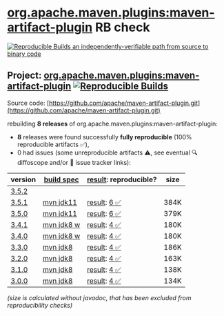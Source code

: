 [org.apache.maven.plugins:maven-artifact-plugin](https://central.sonatype.com/artifact/org.apache.maven.plugins/maven-artifact-plugin/versions) RB check
=======

[![Reproducible Builds](https://reproducible-builds.org/images/logos/rb.svg) an independently-verifiable path from source to binary code](https://reproducible-builds.org/)

## Project: [org.apache.maven.plugins:maven-artifact-plugin](https://central.sonatype.com/artifact/org.apache.maven.plugins/maven-artifact-plugin/versions) [![Reproducible Builds](https://img.shields.io/endpoint?url=https://raw.githubusercontent.com/jvm-repo-rebuild/reproducible-central/master/content/org/apache/maven/plugins/maven-artifact-plugin/badge.json)](https://github.com/jvm-repo-rebuild/reproducible-central/blob/master/content/org/apache/maven/plugins/maven-artifact-plugin/README.md)

Source code: [https://github.com/apache/maven-artifact-plugin.git](https://github.com/apache/maven-artifact-plugin.git)

rebuilding **8 releases** of org.apache.maven.plugins:maven-artifact-plugin:
- **8** releases were found successfully **fully reproducible** (100% reproducible artifacts :white_check_mark:),
- 0 had issues (some unreproducible artifacts :warning:, see eventual :mag: diffoscope and/or :memo: issue tracker links):

| version | [build spec](/BUILDSPEC.md) | [result](https://reproducible-builds.org/docs/jvm/): reproducible? | size |
| -- | --------- | ------ | -- |
| [3.5.2](https://central.sonatype.com/artifact/org.apache.maven.plugins/maven-artifact-plugin/3.5.2/pom) | | | |
| [3.5.1](https://central.sonatype.com/artifact/org.apache.maven.plugins/maven-artifact-plugin/3.5.1/pom) | [mvn jdk11](maven-artifact-plugin-3.5.1.buildspec) | [result](maven-artifact-plugin-3.5.1.buildinfo): [6 :white_check_mark: ](maven-artifact-plugin-3.5.1.buildcompare) | 384K |
| [3.5.0](https://central.sonatype.com/artifact/org.apache.maven.plugins/maven-artifact-plugin/3.5.0/pom) | [mvn jdk11](maven-artifact-plugin-3.5.0.buildspec) | [result](maven-artifact-plugin-3.5.0.buildinfo): [6 :white_check_mark: ](maven-artifact-plugin-3.5.0.buildcompare) | 379K |
| [3.4.1](https://central.sonatype.com/artifact/org.apache.maven.plugins/maven-artifact-plugin/3.4.1/pom) | [mvn jdk8 w](maven-artifact-plugin-3.4.1.buildspec) | [result](maven-artifact-plugin-3.4.1.buildinfo): [4 :white_check_mark: ](maven-artifact-plugin-3.4.1.buildcompare) | 180K |
| [3.4.0](https://central.sonatype.com/artifact/org.apache.maven.plugins/maven-artifact-plugin/3.4.0/pom) | [mvn jdk8 w](maven-artifact-plugin-3.4.0.buildspec) | [result](maven-artifact-plugin-3.4.0.buildinfo): [4 :white_check_mark: ](maven-artifact-plugin-3.4.0.buildcompare) | 180K |
| [3.3.0](https://central.sonatype.com/artifact/org.apache.maven.plugins/maven-artifact-plugin/3.3.0/pom) | [mvn jdk8](maven-artifact-plugin-3.3.0.buildspec) | [result](maven-artifact-plugin-3.3.0.buildinfo): [4 :white_check_mark: ](maven-artifact-plugin-3.3.0.buildcompare) | 186K |
| [3.2.0](https://central.sonatype.com/artifact/org.apache.maven.plugins/maven-artifact-plugin/3.2.0/pom) | [mvn jdk8](maven-artifact-plugin-3.2.0.buildspec) | [result](maven-artifact-plugin-3.2.0.buildinfo): [4 :white_check_mark: ](maven-artifact-plugin-3.2.0.buildcompare) | 163K |
| [3.1.0](https://central.sonatype.com/artifact/org.apache.maven.plugins/maven-artifact-plugin/3.1.0/pom) | [mvn jdk8](maven-artifact-plugin-3.1.0.buildspec) | [result](maven-artifact-plugin-3.1.0.buildinfo): [4 :white_check_mark: ](maven-artifact-plugin-3.1.0.buildcompare) | 138K |
| [3.0.0](https://central.sonatype.com/artifact/org.apache.maven.plugins/maven-artifact-plugin/3.0.0/pom) | [mvn jdk8](maven-artifact-plugin-3.0.0.buildspec) | [result](maven-artifact-plugin-3.0.0.buildinfo): [4 :white_check_mark: ](maven-artifact-plugin-3.0.0.buildcompare) | 134K |

<i>(size is calculated without javadoc, that has been excluded from reproducibility checks)</i>
